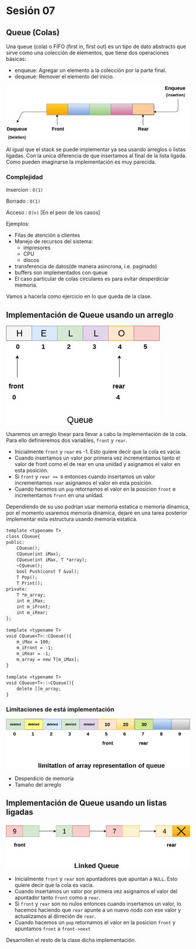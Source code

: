 # Sesión 07

## Queue (Colas)

Una queue (cola) o FIFO (first in, first out) es un tipo de dato abstracto que sirve como una colecci&oacute;n de elementos, que tiene dos operaciones b&aacute;sicas:
- enqueue:  Agregar un elemento a la colecci&oacute;n por la parte final.
- dequeue: Remover el elemento del inicio.

![queue](images/queue.png)

Al igual que el stack se puede implementar ya sea usando arreglos o listas ligadas. Con la unica diferencia de que insertamos al final de la lista ligada. Como  pueden imaginarse la implementaci&oacute;n es muy parecida. 

### Complejidad
Insercion : `O(1)`

Borrado  : `O(1)`

Acceso : `O(n)` [En el peor de los casos]

Ejemplos:
- Filas de atenci&oacute;n a clientes
- Manejo de recursos del sistema:
    - impresores
    - CPU
    - discos
- transferencia de datos(de manera asincrona, i.e. paginado)
- buffers son implementados con queue
- El caso particular de colas circulares es para evitar desperdiciar memoria.

Vamos a hacerla como ejercicio en lo que queda de la clase.

## Implementación de Queue usando un arreglo

![QueueArray](images/array-representation-of-queue.png)

Usaremos un arreglo linear para llevar a cabo la implementación de la cola. Para ello definieremos dos variables, `front` y `rear`.
- Inicialmente `front` y `rear` es -1. Esto quiere decir que la cola es vacia.
- Cuando insertamos un valor por primera vez incrementamos tanto el valor de front como el de rear en una unidad y asignamos el valor en esta posición.
- Si `front` y `rear >= 0` entonces cuando insertamos un valor incrementamos `rear` asignamos el valor en esta posición.
- Cuando hacemos un `pop` retornamos el valor en la posicion `front` e incrementamos `front` en una unidad.

Dependiendo de su uso podrian usar memoria estatica o memoria dinamica, por el momento usaremos memoria dinamica, dejaré en una tarea posterior implementar esta estructura usando memoria estatica.
```
template <typename T>
class CQueue{
public:
    CQueue();
    CQueue(int iMax);
    CQueue(int iMax, T *array);
    ~CQueue();
    bool Push(const T &val);
    T Pop();
    T Print();
private:
    T *m_array;
    int m_iMax;
    int m_iFront;
    int m_iRear;
};

template <typename T>
void CQueue<T>::CQueue(){
    m_iMax = 100;
    m_iFront = -1;
    m_iRear = -1;
    m_array = new T[m_iMax];
}

template <typename T>
void CQueue<T>::~CQueue(){
    delete []m_array;
}
```

### Limitaciones de está implementación

![Waste](images/limitation-array-representation-of-queue.png)

- Desperdicio de memoria
- Tamaño del arreglo

## Implementación de Queue usando un listas ligadas

![Queue](images/linked-list-implementation-of-queue.png)

- Inicialmente `front` y `rear` son apuntadores que apuntan a `NULL`. Esto quiere decir que la cola es vacia.
- Cuando insertamos un valor por primera vez asignamos el valor del apuntador tanto `front` como a `rear`.
- Si `front` y `rear` son no nulos entonces cuando insertamos un valor, lo hacemos haciendo que `rear` apunte a un nuevo nodo con ese valor y actualizamos al dirreción de `rear`.
- Cuando hacemos un `pop` retornamos el valor en la posicion `front` y apuntamos `front` a `front->next`

Desarrollen el resto de la clase dicha implementación.